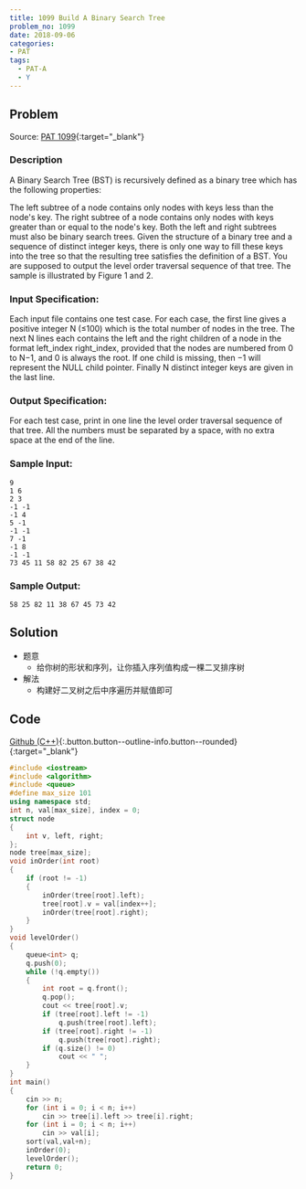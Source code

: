 ```yaml
---
title: 1099 Build A Binary Search Tree
problem_no: 1099
date: 2018-09-06
categories:
- PAT
tags:
  - PAT-A
  - Y
---
```


<!--more-->

## Problem

Source: [PAT 1099](){:target="_blank"}

### Description

A Binary Search Tree (BST) is recursively defined as a binary tree which has the following properties:

The left subtree of a node contains only nodes with keys less than the node's key. The right subtree of a node contains
only nodes with keys greater than or equal to the node's key. Both the left and right subtrees must also be binary
search trees. Given the structure of a binary tree and a sequence of distinct integer keys, there is only one way to
fill these keys into the tree so that the resulting tree satisfies the definition of a BST. You are supposed to output
the level order traversal sequence of that tree. The sample is illustrated by Figure 1 and 2.

### Input Specification:

Each input file contains one test case. For each case, the first line gives a positive integer N (≤100) which is the
total number of nodes in the tree. The next N lines each contains the left and the right children of a node in the
format left_index right_index, provided that the nodes are numbered from 0 to N−1, and 0 is always the root. If one
child is missing, then −1 will represent the NULL child pointer. Finally N distinct integer keys are given in the last
line.

### Output Specification:

For each test case, print in one line the level order traversal sequence of that tree. All the numbers must be separated
by a space, with no extra space at the end of the line.

### Sample Input:

```text
9
1 6
2 3
-1 -1
-1 4
5 -1
-1 -1
7 -1
-1 8
-1 -1
73 45 11 58 82 25 67 38 42
```

### Sample Output:

```text
58 25 82 11 38 67 45 73 42
```

## Solution

- 题意
  - 给你树的形状和序列，让你插入序列值构成一棵二叉排序树
- 解法
  - 构建好二叉树之后中序遍历并赋值即可

## Code

[Github (C++)](https://github.com/Alomerry/algorithm/blob/master/pat/a/){:.button.button--outline-info.button--rounded}{:target="_blank"}


```cpp
#include <iostream>
#include <algorithm>
#include <queue>
#define max_size 101
using namespace std;
int n, val[max_size], index = 0;
struct node
{
    int v, left, right;
};
node tree[max_size];
void inOrder(int root)
{
    if (root != -1)
    {
        inOrder(tree[root].left);
        tree[root].v = val[index++];
        inOrder(tree[root].right);
    }
}
void levelOrder()
{
    queue<int> q;
    q.push(0);
    while (!q.empty())
    {
        int root = q.front();
        q.pop();
        cout << tree[root].v;
        if (tree[root].left != -1)
            q.push(tree[root].left);
        if (tree[root].right != -1)
            q.push(tree[root].right);
        if (q.size() != 0)
            cout << " ";
    }
}
int main()
{
    cin >> n;
    for (int i = 0; i < n; i++)
        cin >> tree[i].left >> tree[i].right;
    for (int i = 0; i < n; i++)
        cin >> val[i];
	sort(val,val+n);
    inOrder(0);
    levelOrder();
    return 0;
}
```
